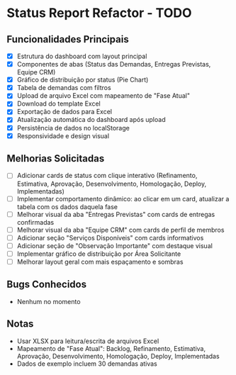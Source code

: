 # Status Report Refactor - TODO

## Funcionalidades Principais

- [x] Estrutura do dashboard com layout principal
- [x] Componentes de abas (Status das Demandas, Entregas Previstas, Equipe CRM)
- [x] Gráfico de distribuição por status (Pie Chart)
- [x] Tabela de demandas com filtros
- [x] Upload de arquivo Excel com mapeamento de "Fase Atual"
- [x] Download do template Excel
- [x] Exportação de dados para Excel
- [x] Atualização automática do dashboard após upload
- [x] Persistência de dados no localStorage
- [x] Responsividade e design visual

## Melhorias Solicitadas

- [ ] Adicionar cards de status com clique interativo (Refinamento, Estimativa, Aprovação, Desenvolvimento, Homologação, Deploy, Implementadas)
- [ ] Implementar comportamento dinâmico: ao clicar em um card, atualizar a tabela com os dados daquela fase
- [ ] Melhorar visual da aba "Entregas Previstas" com cards de entregas confirmadas
- [ ] Melhorar visual da aba "Equipe CRM" com cards de perfil de membros
- [ ] Adicionar seção "Serviços Disponíveis" com cards informativos
- [ ] Adicionar seção de "Observação Importante" com destaque visual
- [ ] Implementar gráfico de distribuição por Área Solicitante
- [ ] Melhorar layout geral com mais espaçamento e sombras

## Bugs Conhecidos

- Nenhum no momento

## Notas

- Usar XLSX para leitura/escrita de arquivos Excel
- Mapeamento de "Fase Atual": Backlog, Refinamento, Estimativa, Aprovação, Desenvolvimento, Homologação, Deploy, Implementadas
- Dados de exemplo incluem 30 demandas ativas
